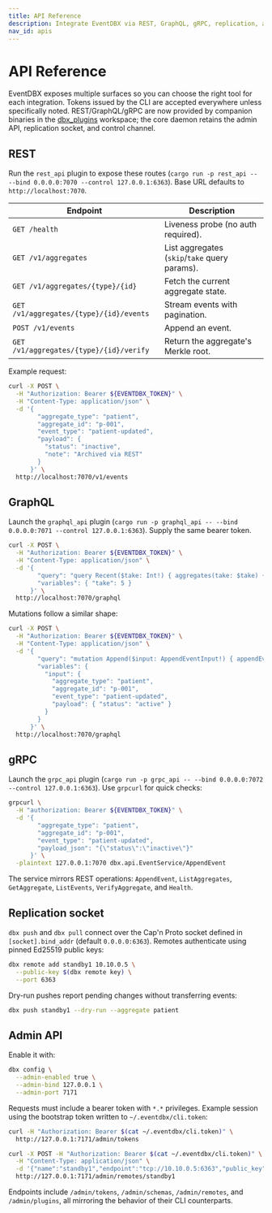 ```yaml
---
title: API Reference
description: Integrate EventDBX via REST, GraphQL, gRPC, replication, and the Admin API.
nav_id: apis
---
```


# API Reference

EventDBX exposes multiple surfaces so you can choose the right tool for each integration. Tokens issued by the CLI are accepted everywhere unless specifically noted. REST/GraphQL/gRPC are now provided by companion binaries in the [dbx_plugins](https://github.com/thachp/dbx_plugins) workspace; the core daemon retains the admin API, replication socket, and control channel.

## REST

Run the `rest_api` plugin to expose these routes (`cargo run -p rest_api -- --bind 0.0.0.0:7070 --control 127.0.0.1:6363`). Base URL defaults to `http://localhost:7070`.

| Endpoint | Description |
| --- | --- |
| `GET /health` | Liveness probe (no auth required). |
| `GET /v1/aggregates` | List aggregates (`skip`/`take` query params). |
| `GET /v1/aggregates/{type}/{id}` | Fetch the current aggregate state. |
| `GET /v1/aggregates/{type}/{id}/events` | Stream events with pagination. |
| `POST /v1/events` | Append an event. |
| `GET /v1/aggregates/{type}/{id}/verify` | Return the aggregate's Merkle root. |

Example request:

```bash
curl -X POST \
  -H "Authorization: Bearer ${EVENTDBX_TOKEN}" \
  -H "Content-Type: application/json" \
  -d '{
        "aggregate_type": "patient",
        "aggregate_id": "p-001",
        "event_type": "patient-updated",
        "payload": {
          "status": "inactive",
          "note": "Archived via REST"
        }
      }' \
  http://localhost:7070/v1/events
```

## GraphQL

Launch the `graphql_api` plugin (`cargo run -p graphql_api -- --bind 0.0.0.0:7071 --control 127.0.0.1:6363`). Supply the same bearer token.

```bash
curl -X POST \
  -H "Authorization: Bearer ${EVENTDBX_TOKEN}" \
  -H "Content-Type: application/json" \
  -d '{
        "query": "query Recent($take: Int!) { aggregates(take: $take) { aggregate_type aggregate_id version state } }",
        "variables": { "take": 5 }
      }' \
  http://localhost:7070/graphql
```

Mutations follow a similar shape:

```bash
curl -X POST \
  -H "Authorization: Bearer ${EVENTDBX_TOKEN}" \
  -H "Content-Type: application/json" \
  -d '{
        "query": "mutation Append($input: AppendEventInput!) { appendEvent(input: $input) { aggregate_type aggregate_id version payload } }",
        "variables": {
          "input": {
            "aggregate_type": "patient",
            "aggregate_id": "p-001",
            "event_type": "patient-updated",
            "payload": { "status": "active" }
          }
        }
      }' \
  http://localhost:7070/graphql
```

## gRPC

Launch the `grpc_api` plugin (`cargo run -p grpc_api -- --bind 0.0.0.0:7072 --control 127.0.0.1:6363`). Use `grpcurl` for quick checks:

```bash
grpcurl \
  -H "authorization: Bearer ${EVENTDBX_TOKEN}" \
  -d '{
        "aggregate_type": "patient",
        "aggregate_id": "p-001",
        "event_type": "patient-updated",
        "payload_json": "{\"status\":\"inactive\"}"
      }' \
  -plaintext 127.0.0.1:7070 dbx.api.EventService/AppendEvent
```

The service mirrors REST operations: `AppendEvent`, `ListAggregates`, `GetAggregate`, `ListEvents`, `VerifyAggregate`, and `Health`.

## Replication socket

`dbx push` and `dbx pull` connect over the Cap'n Proto socket defined in `[socket].bind_addr` (default `0.0.0.0:6363`). Remotes authenticate using pinned Ed25519 public keys:

```bash
dbx remote add standby1 10.10.0.5 \
  --public-key $(dbx remote key) \
  --port 6363
```

Dry-run pushes report pending changes without transferring events:

```bash
dbx push standby1 --dry-run --aggregate patient
```

## Admin API

Enable it with:

```bash
dbx config \
  --admin-enabled true \
  --admin-bind 127.0.0.1 \
  --admin-port 7171
```

Requests must include a bearer token with `*.*` privileges. Example session using the bootstrap token written to `~/.eventdbx/cli.token`:

```bash
curl -H "Authorization: Bearer $(cat ~/.eventdbx/cli.token)" \
  http://127.0.0.1:7171/admin/tokens

curl -X POST -H "Authorization: Bearer $(cat ~/.eventdbx/cli.token)" \
  -H "Content-Type: application/json" \
  -d '{"name":"standby1","endpoint":"tcp://10.10.0.5:6363","public_key":"BASE64"}' \
  http://127.0.0.1:7171/admin/remotes/standby1
```

Endpoints include `/admin/tokens`, `/admin/schemas`, `/admin/remotes`, and `/admin/plugins`, all mirroring the behavior of their CLI counterparts.
